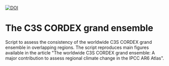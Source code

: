 

[![DOI](https://zenodo.org/badge/520820923.svg)](https://zenodo.org/badge/latestdoi/520820923)

# The C3S CORDEX grand ensemble
Script to assess the consistency of the worldwide C3S CORDEX grand ensemble in overlapping regions. The script reproduces main figures available in the article "The worldwide C3S CORDEX grand ensemble: A major contribution to assess regional climate change in the IPCC AR6 Atlas".
